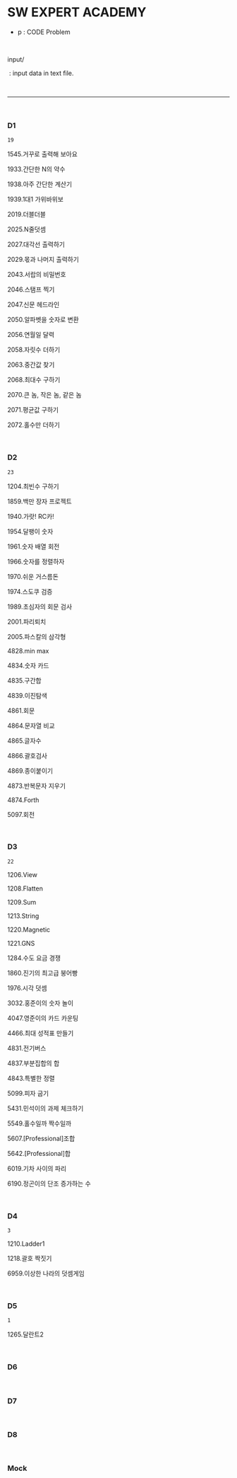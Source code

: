 # SW EXPERT ACADEMY

- p : CODE Problem<br>

<br>

input/<br>

​	: input data in text file.

<br>

<hr>

<br>

### D1

`19`<br>

1545.거꾸로 출력해 보아요<br>

1933.간단한 N의 약수<br>

1938.아주 간단한 계산기<br>

1939.1대1 가위바위보<br>

2019.더블더블<br>

2025.N줄덧셈<br>

2027.대각선 출력하기<br>

2029.몫과 나머지 출력하기<br>

2043.서랍의 비밀번호<br>

2046.스탬프 찍기<br>

2047.신문 헤드라인<br>

2050.알파벳을 숫자로 변환<br>

2056.연월일 달력<br>

2058.자릿수 더하기<br>

2063.중간값 찾기<br>

2068.최대수 구하기<br>

2070.큰 놈, 작은 놈, 같은 놈<br>

2071.평균값 구하기<br>

2072.홀수만 더하기<br>

<br>

### D2

`23`<br>

1204.최빈수 구하기<br>

1859.백만 장자 프로젝트<br>

1940.가랏! RC카!<br>

1954.달팽이 숫자<br>

1961.숫자 배열 회전<br>

1966.숫자를 정렬하자<br>

1970.쉬운 거스름돈<br>

1974.스도쿠 검증<br>

1989.초심자의 회문 검사<br>

2001.파리퇴치<br>

2005.파스칼의 삼각형<br>

4828.min max<br>

4834.숫자 카드<br>

4835.구간합<br>

4839.이진탐색<br>

4861.회문<br>

4864.문자열 비교<br>

4865.글자수<br>

4866.괄호검사<br>

4869.종이붙이기<br>

4873.반복문자 지우기<br>

4874.Forth<br>

5097.회전<br>

<br>

### D3

`22`

1206.View<br>

1208.Flatten<br>

1209.Sum<br>

1213.String<br>

1220.Magnetic<br>

1221.GNS<br>

1284.수도 요금 경쟁<br>

1860.진기의 최고급 붕어빵<br>

1976.시각 덧셈<br>

3032.홍준이의 숫자 놀이<br>

4047.영준이의 카드 카운팅<br>

4466.최대 성적표 만들기<br>

4831.전기버스<br>

4837.부분집합의 합<br>

4843.특별한 정렬<br>

5099.피자 굽기<br>

5431.민석이의 과제 체크하기<br>

5549.홀수일까 짝수일까<br>

5607.[Professional]조합<br>

5642.[Professional]합<br>

6019.기차 사이의 파리<br>

6190.정곤이의 단조 증가하는 수<br>

<br>

### D4

`3`

1210.Ladder1<br>

1218.괄호 짝짓기<br>

6959.이상한 나라의 덧셈게임<br>

<br>

### D5

`1`

1265.달란트2<br>

<br>

### D6

<br>

### D7

<br>

### D8

<br>

### Mock

<br>